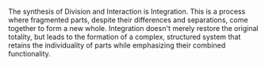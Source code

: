 The synthesis of Division and Interaction is Integration. This is a process where fragmented parts, despite their differences and separations, come together to form a new whole. Integration doesn't merely restore the original totality, but leads to the formation of a complex, structured system that retains the individuality of parts while emphasizing their combined functionality.